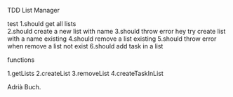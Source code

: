 TDD List Manager

test
  1.should get all lists<br>
  2.should create a new list with name
  3.should throw error hey try create list with a name existing
  4.should remove a list existing
  5.should throw error when remove a list not exist
  6.should add task in a list

functions

  1.getLists
  2.createList
  3.removeList
  4.createTaskInList


Adrià Buch.
